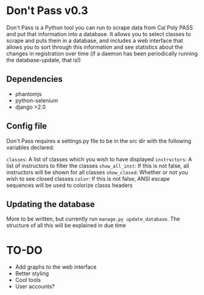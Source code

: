 # Don't Pass v0.3
Don't Pass is a Python tool you can run to scrape data from Cal Poly PASS
and put that information into a database. It allows you to select classes to
scrape and puts them in a database, and includes a web interface that allows
you to sort through this information and see statistics about the
changes in registration over time (if a daemon has been periodically running the
database-update, that is!)

## Dependencies
- phantomjs
- python-selenium
- django >2.0

## Config file
Don't Pass requires a settings.py file to be in the src dir with the following
variables declared:

`classes`: A list of classes which you wish to have displayed
`instructors`: A list of instructors to filter the classes
`show_all_inst`: If this is not false, all instructors will be shown for all
classes
`show_closed`: Whether or not you wish to see closed classes
`color`: If this is not false, ANSI escape sequences will be used to colorize
classs headers

## Updating the database
More to be written, but currently run `manage.py update_database`. The structure
of all this will be explained in due time

# TO-DO
- Add graphs to the web interface
- Better styling
- Cool tools
- User accounts?

